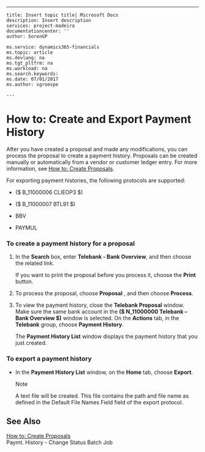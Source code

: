 ---
    title: Insert topic title| Microsoft Docs
    description: Insert description
    services: project-madeira
    documentationcenter: ''
    author: SorenGP

    ms.service: dynamics365-financials
    ms.topic: article
    ms.devlang: na
    ms.tgt_pltfrm: na
    ms.workload: na
    ms.search.keywords:
    ms.date: 07/01/2017
    ms.author: sgroespe

    ---
# How to: Create and Export Payment History
After you have created a proposal and made any modifications, you can process the proposal to create a payment history. Proposals can be created manually or automatically from a vendor or customer ledger entry. For more information, see [How to: Create Proposals](../../LocalFunctionalityForMicrosoftDynamicsNav2016/Netherlands/how-to-create-proposals.md).  
  
 For exporting payment histories, the following protocols are supported:  
  
-   \($ B\_11000006 CLIEOP3 $\)  
  
-   \($ B\_11000007 BTL91 $\)  
  
-   BBV  
  
-   PAYMUL  
  
### To create a payment history for a proposal  
  
1.  In the **Search** box, enter **Telebank - Bank Overview**, and then choose the related link.  
  
     If you want to print the proposal before you process it, choose the **Print** button.  
  
2.  To process the proposal, choose **Proposal** , and then choose **Process**.  
  
3.  To view the payment history, close the **Telebank Proposal** window. Make sure the same bank account in the **\($ N\_11000000 Telebank – Bank Overview $\)** window is selected. On the **Actions** tab, in the **Telebank** group, choose **Payment History**.  
  
     The **Payment History List** window displays the payment history that you just created.  
  
### To export a payment history  
  
-   In the **Payment History List** window, on the **Home** tab, choose **Export**.  
  
    > [!NOTE]  
    >  A text file will be created. This file contains the path and file name as defined in the Default File Names Field field of the export protocol.  
  
## See Also  
 [How to: Create Proposals](../../LocalFunctionalityForMicrosoftDynamicsNav2016/Netherlands/how-to-create-proposals.md)   
 Paymt. History - Change Status Batch Job
